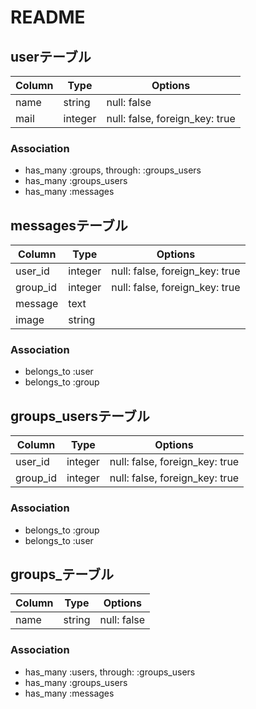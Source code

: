 # README
## userテーブル
|Column|Type|Options|
|------|----|-------|
|name|string|null: false|
|mail|integer|null: false, foreign_key: true|

### Association
- has_many :groups, through: :groups_users
- has_many :groups_users
- has_many :messages



## messagesテーブル
|Column|Type|Options|
|------|----|-------|
|user_id|integer|null: false, foreign_key: true|
|group_id|integer|null: false, foreign_key: true|
|message|text|
|image|string|

### Association
- belongs_to :user
- belongs_to :group



## groups_usersテーブル

|Column|Type|Options|
|------|----|-------|
|user_id|integer|null: false, foreign_key: true|
|group_id|integer|null: false, foreign_key: true|

### Association
- belongs_to :group
- belongs_to :user



## groups_テーブル
|Column|Type|Options|
|------|----|-------|
|name|string|null: false|

### Association
- has_many :users, through: :groups_users
- has_many :groups_users
- has_many :messages